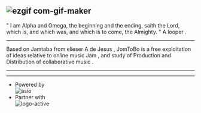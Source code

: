 ![ezgif com-gif-maker](https://cloud.githubusercontent.com/assets/1283808/11353919/cd40bcce-9247-11e5-8231-ef90e588a477.gif)
------  

" I am Alpha and Omega, the beginning and the ending, saith the Lord, which is, and which was, and which is to come, the Almighty. " A looper .

------
Based on Jamtaba from elieser A de Jesus , JomToBo is a free exploitation of ideas relative to online music Jam ,
and study of Production and Distribution of collaborative music   .

-----
-----


+ Powered by   
 ![asio](https://cloud.githubusercontent.com/assets/1283808/11451416/d8887d70-95c5-11e5-820e-1da72af33bdf.png)  
+ Partner with  
 ![logo-active](https://cloud.githubusercontent.com/assets/1283808/11451429/38276d0e-95c6-11e5-9aea-c250fcbb57c7.png)



